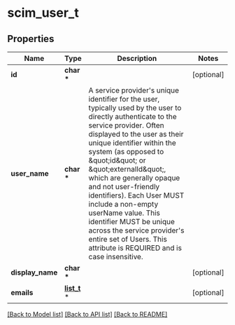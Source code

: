 # scim_user_t

## Properties
Name | Type | Description | Notes
------------ | ------------- | ------------- | -------------
**id** | **char \*** |  | [optional] 
**user_name** | **char \*** | A service provider&#39;s unique identifier for the user, typically used by the user to directly authenticate to the service provider.  Often displayed to the user as their unique identifier within the system (as opposed to \&quot;id\&quot; or \&quot;externalId\&quot;, which are generally opaque and not user-friendly identifiers).  Each User MUST include a non-empty userName value.  This identifier MUST be unique across the service provider&#39;s entire set of Users.  This attribute is REQUIRED and is case insensitive. | 
**display_name** | **char \*** |  | [optional] 
**emails** | [**list_t**](scim_email.md) \* |  | [optional] 

[[Back to Model list]](../README.md#documentation-for-models) [[Back to API list]](../README.md#documentation-for-api-endpoints) [[Back to README]](../README.md)



